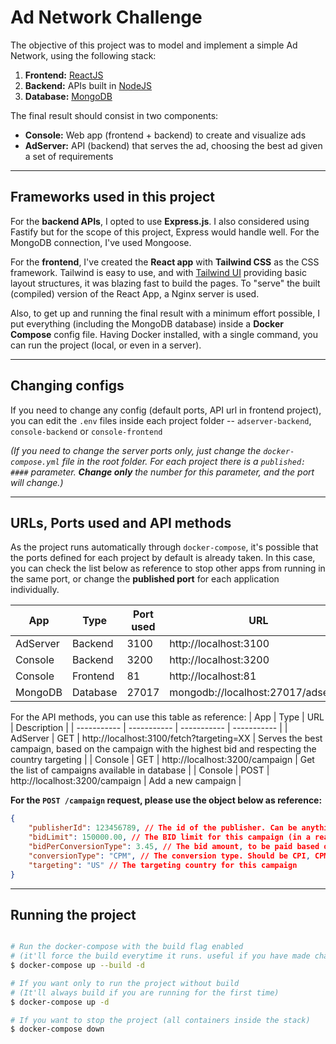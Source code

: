 # Ad Network Challenge

The objective of this project was to model and implement a simple Ad Network, using the following stack:

1. **Frontend:** [ReactJS](https://reactjs.org/)
2. **Backend:** APIs built in [NodeJS](https://nodejs.org/)
3. **Database:** [MongoDB](https://www.mongodb.com/)

The final result should consist in two components:
* **Console:** Web app (frontend + backend) to create and visualize ads
* **AdServer:** API (backend) that serves the ad, choosing the best ad given a set of requirements

---

## Frameworks used in this project

For the **backend APIs**, I opted to use **Express.js**. I also considered using Fastify but for the scope of this project, Express would handle well. For the MongoDB connection, I've used Mongoose.

For the **frontend**, I've created the **React app** with **Tailwind CSS** as the CSS framework. Tailwind is easy to use, and with [Tailwind UI](https://tailwindui.com) providing basic layout structures, it was blazing fast to build the pages. To "serve" the built (compiled) version of the React App, a Nginx server is used.

Also, to get up and running the final result with a minimum effort possible, I put everything (including the MongoDB database) inside a **Docker Compose** config file. Having Docker installed, with a single command, you can run the project (local, or even in a server).

---

## Changing configs

If you need to change any config (default ports, API url in frontend project), you can edit the `.env` files inside each project folder -- `adserver-backend`, `console-backend` or `console-frontend`

_(If you need to change the server ports only, just change the `docker-compose.yml` file in the root folder. For each project there is a `published: ####` parameter. **Change only** the number for this parameter, and the port will change.)_

---

## URLs, Ports used and API methods

As the project runs automatically through `docker-compose`, it's possible that the ports defined for each project by default is already taken. In this case, you can check the list below as reference to stop other apps from running in the same port, or change the **published port** for each application individually.

| App | Type | Port used | URL |
| ----------- | ----------- | ----------- | ----------- |
| AdServer | Backend | 3100 | http://localhost:3100 |
| Console | Backend | 3200 | http://localhost:3200 |
| Console | Frontend | 81 | http://localhost:81 |
| MongoDB | Database | 27017 | mongodb://localhost:27017/adserver |

For the API methods, you can use this table as reference:
| App | Type | URL | Description |
| ----------- | ----------- | ----------- | ----------- |
| AdServer | GET | http://localhost:3100/fetch?targeting=XX | Serves the best campaign, based on the campaign with the highest bid and respecting the country targeting |
| Console | GET | http://localhost:3200/campaign | Get the list of campaigns available in database |
| Console | POST | http://localhost:3200/campaign | Add a new campaign |

**For the `POST /campaign` request, please use the object below as reference:**
```json
{
	"publisherId": 123456789, // The id of the publisher. Can be anything.
	"bidLimit": 150000.00, // The BID limit for this campaign (in a real scenario, the campaign stops when reaching this limit)
	"bidPerConversionType": 3.45, // The bid amount, to be paid based on Conversion Type
	"conversionType": "CPM", // The conversion type. Should be CPI, CPM or CPC
	"targeting": "US" // The targeting country for this campaign
}
```

---

## Running the project

```bash

# Run the docker-compose with the build flag enabled
# (it'll force the build everytime it runs. useful if you have made changes)
$ docker-compose up --build -d

# If you want only to run the project without build
# (It'll always build if you are running for the first time)
$ docker-compose up -d

# If you want to stop the project (all containers inside the stack)
$ docker-compose down

```